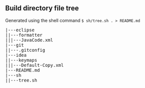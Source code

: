 ## Build directory file tree
Generated using the shell command `$ sh/tree.sh . > README.md`
<pre>
|---eclipse
||---formatter
|||---JavaCode.xml
|---git
||---.gitconfig
|---idea
||---keymaps
|||---Default-Copy.xml
|---README.md
|---sh
||---tree.sh
</pre>